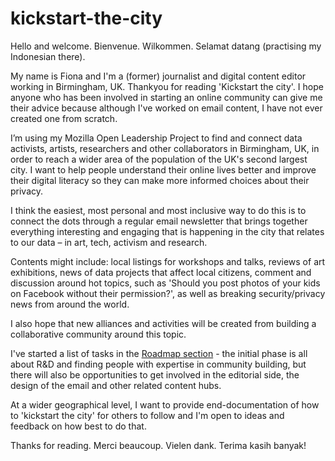 # kickstart-the-city

Hello and welcome. Bienvenue. Wilkommen. Selamat datang (practising my Indonesian there).

My name is Fiona and I'm a (former) journalist and digital content editor working in Birmingham, UK. Thankyou for reading 'Kickstart the city'. I hope anyone who has been involved in starting an online community can give me their advice because although I've worked on email content, I have not ever created one from scratch.  

I’m using my Mozilla Open Leadership Project to find and connect data activists, artists, researchers and other collaborators in Birmingham, UK, in order to reach a wider area of the population of the UK's second largest city. I want to help people understand their online lives better and improve their digital literacy so they can make more informed choices about their privacy.

I think the easiest, most personal and most inclusive way to do this is to connect the dots through a regular email newsletter that brings together everything interesting and engaging that is happening in the city that relates to our data – in art, tech, activism and research.

Contents might include: local listings for workshops and talks, reviews of art exhibitions, news of data projects that affect local citizens, comment and discussion around hot topics, such as 'Should you post photos of your kids on Facebook without their permission?', as well as breaking security/privacy news from around the world. 

I also hope that new alliances and activities will be created from building a collaborative community around this topic.

I've started a list of tasks in the [Roadmap section](https://github.com/fionacu/kickstart-the-city/blob/master/roadmap) - the initial phase is all about R&D and finding people with expertise in community building, but there will also be opportunities to get involved in the editorial side, the design of the email and other related content hubs. 

At a wider geographical level, I want to provide end-documentation of how to 'kickstart the city' for others to follow and I'm open to ideas and feedback on how best to do that.

Thanks for reading. Merci beaucoup. Vielen dank. Terima kasih banyak!
